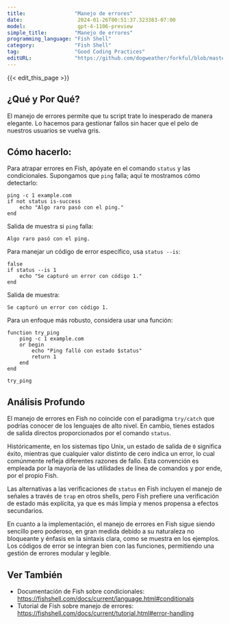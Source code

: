 ```yaml
---
title:                "Manejo de errores"
date:                  2024-01-26T00:51:37.323383-07:00
model:                 gpt-4-1106-preview
simple_title:         "Manejo de errores"
programming_language: "Fish Shell"
category:             "Fish Shell"
tag:                  "Good Coding Practices"
editURL:              "https://github.com/dogweather/forkful/blob/master/content/es/fish-shell/handling-errors.md"
---
```


{{< edit_this_page >}}

## ¿Qué y Por Qué?
El manejo de errores permite que tu script trate lo inesperado de manera elegante. Lo hacemos para gestionar fallos sin hacer que el pelo de nuestros usuarios se vuelva gris.

## Cómo hacerlo:
Para atrapar errores en Fish, apóyate en el comando `status` y las condicionales. Supongamos que `ping` falla; aquí te mostramos cómo detectarlo:

```fish
ping -c 1 example.com
if not status is-success
    echo "Algo raro pasó con el ping."
end
```

Salida de muestra si `ping` falla:

```
Algo raro pasó con el ping.
```

Para manejar un código de error específico, usa `status --is`:

```fish
false
if status --is 1
    echo "Se capturó un error con código 1."
end
```

Salida de muestra:
```
Se capturó un error con código 1.
```

Para un enfoque más robusto, considera usar una función:

```fish
function try_ping
    ping -c 1 example.com
    or begin
        echo "Ping falló con estado $status"
        return 1
    end
end

try_ping
```

## Análisis Profundo
El manejo de errores en Fish no coincide con el paradigma `try/catch` que podrías conocer de los lenguajes de alto nivel. En cambio, tienes estados de salida directos proporcionados por el comando `status`.

Históricamente, en los sistemas tipo Unix, un estado de salida de `0` significa éxito, mientras que cualquier valor distinto de cero indica un error, lo cual comúnmente refleja diferentes razones de fallo. Esta convención es empleada por la mayoría de las utilidades de línea de comandos y por ende, por el propio Fish.

Las alternativas a las verificaciones de `status` en Fish incluyen el manejo de señales a través de `trap` en otros shells, pero Fish prefiere una verificación de estado más explícita, ya que es más limpia y menos propensa a efectos secundarios.

En cuanto a la implementación, el manejo de errores en Fish sigue siendo sencillo pero poderoso, en gran medida debido a su naturaleza no bloqueante y énfasis en la sintaxis clara, como se muestra en los ejemplos. Los códigos de error se integran bien con las funciones, permitiendo una gestión de errores modular y legible.

## Ver También
- Documentación de Fish sobre condicionales: https://fishshell.com/docs/current/language.html#conditionals
- Tutorial de Fish sobre manejo de errores: https://fishshell.com/docs/current/tutorial.html#error-handling